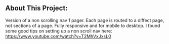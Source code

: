 ## About This Project:

Version of a non scrolling nav 1 pager. Each page is routed to a diffect page, not sections of a page. Fully responsive and for mobile to desktop.  I found some good tips on setting up a non scroll nav here: https://www.youtube.com/watch?v=T2MhVxJxsL0
